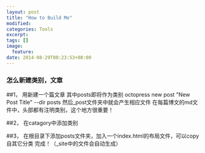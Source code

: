 ```yaml
---
layout: post
title: "How to Build Me"
modified:
categories: Tools
excerpt:
tags: []
image:
  feature:
date: 2014-08-29T00:23:53+08:00
---
```


### 怎么新建类别，文章

##1，
用新建一个篇文章
其中posts即将作为类别
octopress new post "New Post Title" --dir posts
然后_post文件夹中就会产生相应文件
在每篇博文的md文件中，头部都有注明类别，这个地方很重要！

##2，
在catagory中添加类别

##3，
在根目录下添加posts文件夹，加入一个index.html的布局文件，可以copy自其它分类
完成！（_site中的文件会自动生成）